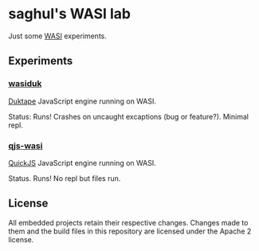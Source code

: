 # saghul's WASI lab

Just some [WASI](https://wasi.dev/) experiments.

## Experiments

### [wasiduk](wasiduk/README.md)

[Duktape](https://duktape.org) JavaScript engine running on WASI.

Status: Runs! Crashes on uncaught excaptions (bug or feature?). Minimal repl.

### [qjs-wasi](qjs-wasi/README.md)

[QuickJS](https://bellard.org/quickjs/) JavaScript engine running on WASI.

Status. Runs! No repl but files run.

## License

All embedded projects retain their respective changes. Changes made to them and the build files in this repository are licensed under the Apache 2 license.
